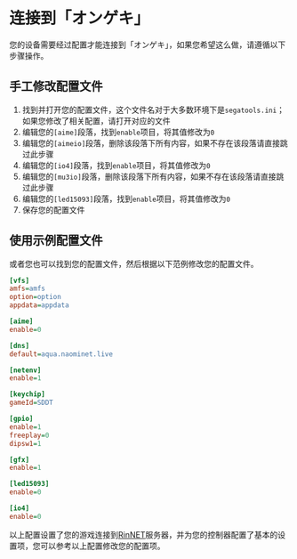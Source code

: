# 连接到「オンゲキ」

您的设备需要经过配置才能连接到「オンゲキ」，如果您希望这么做，请遵循以下步骤操作。

## 手工修改配置文件

1. 找到并打开您的配置文件，这个文件名对于大多数环境下是`segatools.ini`；如果您修改了相关配置，请打开对应的文件
2. 编辑您的`[aime]`段落，找到`enable`项目，将其值修改为`0`
3. 编辑您的`[aimeio]`段落，删除该段落下所有内容，如果不存在该段落请直接跳过此步骤
4. 编辑您的`[io4]`段落，找到`enable`项目，将其值修改为`0`
5. 编辑您的`[mu3io]`段落，删除该段落下所有内容，如果不存在该段落请直接跳过此步骤
6. 编辑您的`[led15093]`段落，找到`enable`项目，将其值修改为`0`
7. 保存您的配置文件

## 使用示例配置文件

或者您也可以找到您的配置文件，然后根据以下范例修改您的配置文件。

```ini
[vfs]
amfs=amfs
option=option
appdata=appdata

[aime]
enable=0

[dns]
default=aqua.naominet.live

[netenv]
enable=1

[keychip]
gameId=SDDT

[gpio]
enable=1
freeplay=0
dipsw1=1

[gfx]
enable=1

[led15093]
enable=0

[io4]
enable=0
```

以上配置设置了您的游戏连接到[RinNET](https://portal.naominet.live/)服务器，并为您的控制器配置了基本的设置项，您可以参考以上配置修改您的配置项。